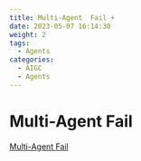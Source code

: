 ```yaml
---
title: Multi-Agent  Fail +
date: 2023-05-07 16:14:30
weight: 2
tags:
  - Agents
categories:
  - AIGC  
  - Agents
---
```




# Multi-Agent  Fail
[Multi-Agent  Fail](https://candied-skunk-1ca.notion.site/Why-Do-Multi-Agent-LLM-Systems-Fail-1c4bfe211084809383b2cb0bd5f82296?pvs=4)

